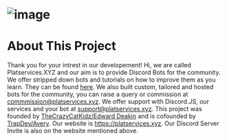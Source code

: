 # ![image](https://cdn.discordapp.com/attachments/838700484185292820/927961936883236864/unknown.png)

# About This Project

Thank you for your intrest in our developement!
Hi, we are called Platservices.XYZ and our aim is to provide Discord Bots for the community.
We offer stripped down bots and tutorials on how to improve them as you learn. They can be found [here](https://github.com/PS-XYZ-Developement/Directory).
We also built custom, tailored and hosted bots for the community, you can raise a query or commission at commmission@platservices.xyz.
We offer support with Discord.JS, our services and your bot at support@platservices.xyz.
This project was founded by [TheCrazyCatKidz/Edward Deakin](https://github.com/TheCrazyCatKidz) and is cofounded by [TrapDev/Avery](https://github.com/TRAPD3V).
Our website is https://platservices.xyz.
Our Discord Server Invite is also on the website mentioned above.
